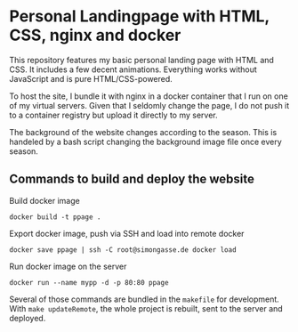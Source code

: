 # Personal Landingpage with HTML, CSS, nginx and docker

This repository features my basic personal landing page with HTML and CSS. It includes a few decent animations. Everything works without JavaScript and is pure HTML/CSS-powered.

To host the site, I bundle it with nginx in a docker container that I run on one of my virtual servers. Given that I seldomly change the page, I do not push it to a container registry but upload it directly to my server.

The background of the website changes according to the season. This is handeled by a bash script changing the background image file once every season.


## Commands to build and deploy the website

Build docker image
```
docker build -t ppage .
```


Export docker image, push via SSH and load into remote docker
```
docker save ppage | ssh -C root@simongasse.de docker load
```


Run docker image on the server
```
docker run --name mypp -d -p 80:80 ppage
```

Several of those commands are bundled in the `makefile` for development. With `make updateRemote`, the whole project is rebuilt, sent to the server and deployed.
